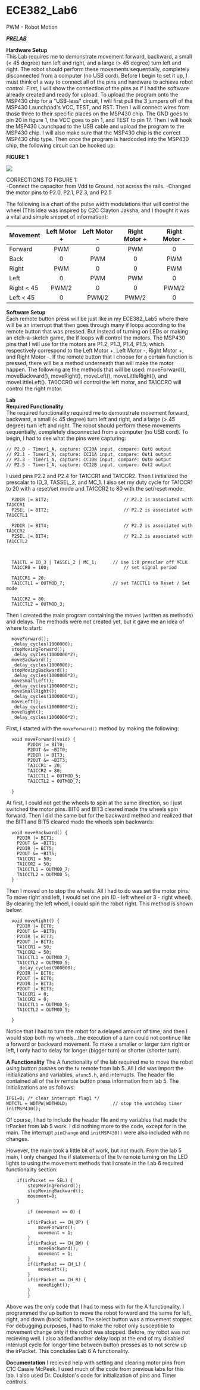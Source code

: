 ECE382_Lab6
===========

PWM - Robot Motion


__*PRELAB*__

__Hardware Setup__  
This Lab requires me to demonstrate movement forward, backward, a small (< 45 degree) turn left and right, and a large (> 45 degree) turn left and right. The robot should perform these movements sequentially, completely disconnected from a computer (no USB cord). Before I begin to set it up, I must think of a way to connect all of the pins and hardware to achieve robot control.  First, I will show the connection of the pins as if I had the software already created and ready for upload. To upload the program onto the MSP430 chip for a "USB-less" circuit, I will first pull the 3 jumpers off of the MSP430 Launchpad's VCC, TEST, and RST. Then I will connect wires from those three to their specific places on the MSP430 chip. The GND goes to pin 20 in figure 1, the VCC goes to pin 1, and TEST to pin 17. Then I will hook the MSP430 Launchpad to the USB cable and upload the program to the MSP430 chip. I will also make sure that the MSP430 chip is the correct MSP430 chip type. Then once the program is hardcoded into the MSP430 chip, the following circuit can be hooked up:

__FIGURE 1__

![](https://github.com/dustyweisner/ECE382_Lab6/blob/master/Images/HardwareSchematic.gif?raw=true)

CORRECTIONS TO FIGURE 1:  
-Connect the capacitor from Vdd to Ground, not across the rails.
-Changed the motor pins to P2.0, P2.1, P2.3, and P2.5

The following is a chart of the pulse width modulations that will control the wheel (This idea was inspired by C2C Clayton Jaksha, and I thought it was a vital and simple snippet of information):

|Movement|Left Motor +|Left Motor -|Right Motor +|Right Motor -|
|:--|:--:|:--:|:--:|:--:|
|Forward|PWM|0|PWM|0|
|Back|0|PWM|0|PWM|
|Right|PWM|0|0|PWM|
|Left|0|PWM|PWM|0|
|Right < 45|PWM/2|0|0|PWM/2|
|Left < 45|0|PWM/2|PWM/2|0|

__Software Setup__  
Each remote button press will be just like in my ECE382_Lab5 where there will be an interrupt that then goes through many if loops according to the remote button that was pressed. But instead of turning on LEDs or making an etch-a-sketch game, the if loops will control the motors. The MSP430 pins that I will use for the motors are P1.2, P1.3, P1.4, P1.5; which respectively correspond to the Left Motor +, Left Motor -, Right Motor +, and Right Motor -. If the remote button that I choose for a certain function is pressed, there will be a method underneath that will make the motor happen. The following are the methods that will be used: moveForward(), moveBackward(), moveRight(), moveLeft(), moveLittleRight(), and moveLittleLeft(). TA0CCRO will control the left motor, and TA1CCRO will control the right motor. 

__Lab__  
__Required Functionality__  
The required functionality required me to demonstrate movement forward, backward, a small (< 45 degree) turn left and right, and a large (> 45 degree) turn left and right. The robot should perform these movements sequentially, completely disconnected from a computer (no USB cord). To begin, I had to see what the pins were capturing:

    // P2.0 - Timer1_A, capture: CCI0A input, compare: Out0 output
    // P2.1 - Timer1_A, capture: CCI1A input, compare: Out1 output
    // P2.3 - Timer1_A, capture: CCI0B input, compare: Out0 output
    // P2.5 - Timer1_A, capture: CCI2B input, compare: Out2 output

I used pins P2.2 and P2.4 for TA1CCR1 and TA1CCR2. Then I initialized the prescalar to ID_3, TASSEL_2, and MC_1. I also set my duty cycle for TA1CCR1 to 20 with a reset/set mode and TA1CCR2 to 80 with the set/reset mode:

      P2DIR |= BIT2;							// P2.2 is associated with TA1CCR1
      P2SEL |= BIT2;							// P2.2 is associated with TA1CCTL1
      
      P2DIR |= BIT4;							// P2.2 is associated with TA1CCR2
      P2SEL |= BIT4;							// P2.2 is associated with TA1CCTL2
      
      
      
      TA1CTL = ID_3 | TASSEL_2 | MC_1;		// Use 1:8 presclar off MCLK
      TA1CCR0 = 100;							// set signal period
      
      TA1CCR1 = 20;
      TA1CCTL1 = OUTMOD_7;					// set TACCTL1 to Reset / Set mode
      
      TA1CCR2 = 80;
      TA1CCTL2 = OUTMOD_3;

Then I created the main program containing the moves (written as methods) and delays. The methods were not created yet, but it gave me an idea of where to start:

      moveForward();
      _delay_cycles(1000000);
      stopMovingForward();
      _delay_cycles(1000000*2);
      moveBackward();
      _delay_cycles(1000000);
      stopMovingBackward();
      _delay_cycles(1000000*2);
      moveSmallLeft();
      _delay_cycles(1000000*2);
      moveSmallRight();
      _delay_cycles(1000000*2);
      moveLeft();
      _delay_cycles(1000000*2);
      moveRight();
      _delay_cycles(1000000*2);

First, I started with the `moveForward()` method by making the following:

      void moveForward(void) {
        	P2DIR |= BIT0;
      		P2OUT &= ~BIT0;
      		P2DIR |= BIT3;
      		P2OUT &= ~BIT3;
      		TA1CCR1 = 20;
      		TA1CCR2 = 80;
      		TA1CCTL1 = OUTMOD_5;
      		TA1CCTL2 = OUTMOD_7;
      
      }

At first, I could not get the wheels to spin at the same direction, so I just switched the motor pins. BIT0 and BIT3 cleared made the wheels spin forward. Then I did the same but for the backward method and realized that the BIT1 and BIT5 cleared made the wheels spin backwards:

      void moveBackward() {
      	P2DIR |= BIT1;
      	P2OUT &= ~BIT1;
      	P2DIR |= BIT5;
      	P2OUT &= ~BIT5;
      	TA1CCR1 = 50;
      	TA1CCR2 = 50;
      	TA1CCTL1 = OUTMOD_7;
      	TA1CCTL2 = OUTMOD_5;
      }

Then I moved on to stop the wheels. All I had to do was set the motor pins. To move right and left, I would set one pin (0 - left wheel or 3 - right wheel). By clearing the left wheel, I could spin the robot right. This method is shown below:

      void moveRight() {
      	P2DIR |= BIT0;
      	P2OUT &= ~BIT0;
      	P2DIR |= BIT3;
      	P2OUT |= BIT3;
      	TA1CCR1 = 50;
      	TA1CCR2 = 50;
      	TA1CCTL1 = OUTMOD_7;
      	TA1CCTL2 = OUTMOD_5;
      	_delay_cycles(900000);
      	P2DIR |= BIT0;
      	P2OUT |= BIT0;
      	P2DIR |= BIT3;
      	P2OUT |= BIT3;
      	TA1CCR1 = 0;
      	TA1CCR2 = 0;
      	TA1CCTL1 = OUTMOD_5;
      	TA1CCTL2 = OUTMOD_5;
      
      }

Notice that I had to turn the robot for a delayed amount of time, and then I would stop both my wheels...the execution of a turn could not continue like a forward or backward movement. To make a smaller or larger turn right or left, I only had to delay for longer (bigger turn) or shorter (shorter turn).

__A Functionality__ 
The A functionality of the lab required me to move the robot using button pushes on the tv remote from lab 5. All I did was import the initializations and variables, `afunc5.h`, and interrupts. The header file contained all of the tv remote button press information from lab 5. The initializations are as follows:

    IFG1=0; /* clear interrupt flag1 */
    WDTCTL = WDTPW|WDTHOLD;                 // stop the watchdog timer
    initMSP430();

Of course, I had to include the header file and my variables that made the irPacket from lab 5 work. I did nothing more to the code, except for in the main. The interrupt `pinChange` and `initMSP430()` were also included with no changes.

However, the main took a little bit of work, but not much. From the lab 5 main, I only changed the if statements of the tv remote turning on the LED lights to using the movement methods that I create in the Lab 6 required functionality section:

        if(irPacket == SEL) {
      		stopMovingForward();
      		stopMovingBackward();
      		movement=0;
      	}
      
    		if (movement == 0) {
      
      		if(irPacket == CH_UP) {
      			moveForward();
      			movement = 1;
      		}
      		if(irPacket == CH_DW) {
      			moveBackward();
      			movement = 1;
      		}
      		if(irPacket == CH_L) {
      			moveLeft();
      		}
      		if(irPacket == CH_R) {
      			moveRight();
      		}
    		}

Above was the only code that I had to mess with for the A functionality. I programmed the up button to move the robot forward and the same for left, right, and down (back) buttons. The select button was a movement stopper. For debugging purposes, I had to make the robot only susceptible to movement change only if the robot was stopped. Before, my robot was not recieving well. I also added another delay loop at the end of my disabled interrupt cycle for longer time between button presses as to not screw up the irPacket. This concludes Lab 6 A functionality.


__Documentation__
I recieved help with setting and clearing motor pins from C1C Cassie McPeek. I used much of the code from previous labs for this lab. I also used Dr. Coulston's code for initialization of pins and Timer controls.
